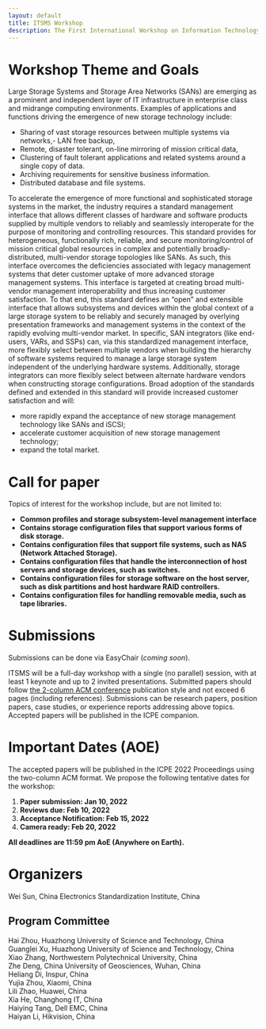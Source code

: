 ```yaml
---
layout: default
title: ITSMS Workshop
description: The First International Workshop on Information Technology Storage Management Specification
---
```


# Workshop Theme and Goals

Large Storage Systems and Storage Area Networks (SANs) are emerging as a prominent and independent layer of IT infrastructure in enterprise class and midrange computing environments. Examples of applications and functions driving the emergence of new storage technology include:

- Sharing of vast storage resources between multiple systems via networks,- LAN free backup,
- Remote, disaster tolerant, on-line mirroring of mission critical data,
- Clustering of fault tolerant applications and related systems around a single copy of data.
- Archiving requirements for sensitive business information.
- Distributed database and file systems.

To accelerate the emergence of more functional and sophisticated storage systems in the market, the industry requires a standard management interface that allows different classes of hardware and software products supplied by multiple vendors to reliably and seamlessly interoperate for the purpose of monitoring and controlling resources. This standard provides for heterogeneous, functionally rich, reliable, and secure monitoring/control of mission critical global resources in complex and potentially broadly-distributed, multi-vendor storage topologies like SANs. As such, this interface overcomes the deficiencies associated with legacy management systems that deter customer uptake of more advanced storage management systems.
This interface is targeted at creating broad multi-vendor management interoperability and thus increasing customer satisfaction. To that end, this standard defines an “open” and extensible interface that allows subsystems and devices within the global context of a large storage system to be reliably and securely managed by overlying presentation frameworks and management systems in the context of the rapidly evolving multi-vendor market. In specific, SAN integrators (like end-users, VARs, and SSPs) can, via this standardized management interface, more flexibly select between multiple vendors when building the hierarchy of software systems required to manage a large storage system independent of the underlying hardware systems. Additionally, storage integrators can more flexibly select between alternate hardware vendors when constructing storage configurations. Broad adoption of the standards defined and extended in this standard will provide increased customer satisfaction and will:
- more rapidly expand the acceptance of new storage management technology like SANs
and iSCSI; 
- accelerate customer acquisition of new storage management technology;
- expand the total market.


# Call for paper

Topics of interest for the workshop include, but are not limited to:
- **Common profiles and storage subsystem-level management interface**
- **Contains storage configuration files that support various forms of disk storage.**
- **Contains configuration files that support file systems, such as NAS (Network Attached Storage).**
- **Contains configuration files that handle the interconnection of host servers and storage devices, such as switches.**
- **Contains configuration files for storage software on the host server, such as disk partitions and host hardware RAID controllers.**
- **Contains configuration files for handling removable media, such as tape libraries.**

# Submissions

Submissions can be done via EasyChair (*coming soon*).

ITSMS will be a full-day workshop with a single (no parallel) session, with at least 1 keynote and up to 2 invited presentations. Submitted papers should follow [the 2-column ACM conference](https://www.acm.org/publications/proceedings-template) publication style and not exceed 6 pages (including references). Submissions can be research papers, position papers, case studies, or experience reports addressing above topics. Accepted papers will be published in the ICPE companion.

# Important Dates (AOE)

The accepted papers will be published in the ICPE 2022 Proceedings using the two-column ACM format. We propose the following tentative dates for the workshop:
1. **Paper submission: Jan 10, 2022**
2. **Reviews due: Feb 10, 2022**
3. **Acceptance Notification: Feb 15, 2022**
4. **Camera ready: Feb 20, 2022**

**All deadlines are 11:59 pm AoE (Anywhere on Earth).**

# Organizers

Wei Sun, China Electronics Standardization Institute, China

## Program Committee

Hai Zhou, Huazhong University of Science and Technology, China  
Guanglei Xu, Huazhong University of Science and Technology, China  
Xiao Zhang, Northwestern Polytechnical University, China  
Zhe Deng, China University of Geosciences, Wuhan, China  
Heliang Di, Inspur, China  
Yujia Zhou, Xiaomi, China  
Lili Zhao, Huawei, China  
Xia He, Changhong IT, China  
Haiying Tang, Dell EMC, China  
Haiyan Li, Hikvision, China  


